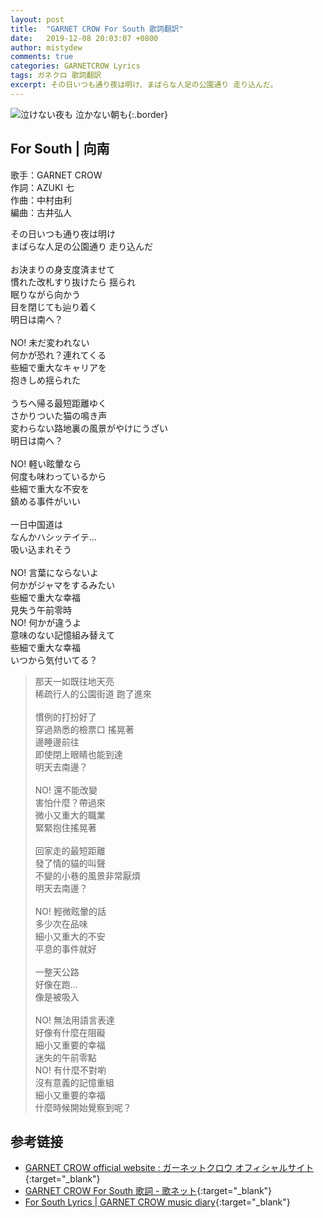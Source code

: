 ```yaml
---
layout: post
title:  "GARNET CROW For South 歌詞翻訳"
date:   2019-12-08 20:03:07 +0800
author: mistydew
comments: true
categories: GARNETCROW Lyrics
tags: ガネクロ 歌詞翻訳
excerpt: その日いつも通り夜は明け、まばらな人足の公園通り 走り込んだ。
---
```

![泣けない夜も 泣かない朝も](https://raw.githubusercontent.com/mistydew/gc2/master/cover/single/SG13_泣けない夜も%20泣かない朝も.jpg){:.border}

## For South | 向南

歌手：GARNET CROW<br>
作詞：AZUKI 七<br>
作曲：中村由利<br>
編曲：古井弘人<br>

<div class="lyric-original">
<p>
その日いつも通り夜は明け<br>
まばらな人足の公園通り 走り込んだ<br>
<br>
お決まりの身支度済ませて<br>
慣れた改札すり抜けたら 揺られ<br>
眠りながら向かう<br>
目を閉じても辿り着く<br>
明日は南へ？<br>
<br>
NO! 未だ変われない<br>
何かが恐れ？連れてくる<br>
些細で重大なキャリアを<br>
抱きしめ揺られた<br>
<br>
うちへ帰る最短距離ゆく<br>
さかりついた猫の鳴き声<br>
変わらない路地裏の風景がやけにうざい<br>
明日は南へ？<br>
<br>
NO! 軽い眩暈なら<br>
何度も味わっているから<br>
些細で重大な不安を<br>
鎮める事件がいい<br>
<br>
一日中国道は<br>
なんかハシッテイテ…<br>
吸い込まれそう<br>
<br>
NO! 言葉にならないよ<br>
何かがジャマをするみたい<br>
些細で重大な幸福<br>
見失う午前零時<br>
NO! 何かが違うよ<br>
意味のない記憶組み替えて<br>
些細で重大な幸福<br>
いつから気付いてる？
</p>
</div>

<div class="lyric-translation">
<blockquote>
那天一如既往地天亮<br>
稀疏行人的公園街道 跑了進來<br>
<br>
慣例的打扮好了<br>
穿過熟悉的檢票口 搖晃著<br>
邊睡邊前往<br>
即使閉上眼睛也能到達<br>
明天去南邊？<br>
<br>
NO! 還不能改變<br>
害怕什麼？帶過來<br>
微小又重大的職業<br>
緊緊抱住搖晃著<br>
<br>
回家走的最短距離<br>
發了情的貓的叫聲<br>
不變的小巷的風景非常厭煩<br>
明天去南邊？<br>
<br>
NO! 輕微眩暈的話<br>
多少次在品味<br>
細小又重大的不安<br>
平息的事件就好<br>
<br>
一整天公路<br>
好像在跑...<br>
像是被吸入<br>
<br>
NO! 無法用語言表達<br>
好像有什麼在阻礙<br>
細小又重要的幸福<br>
迷失的午前零點<br>
NO! 有什麼不對喲<br>
沒有意義的記憶重組<br>
細小又重要的幸福<br>
什麼時候開始覺察到呢？
</blockquote>
</div>

## 参考链接

* [GARNET CROW official website : ガーネットクロウ オフィシャルサイト](http://www.garnetcrow.com){:target="_blank"}
* [GARNET CROW For South 歌詞 - 歌ネット](https://www.uta-net.com/song/20151){:target="_blank"}
* [For South Lyrics \| GARNET CROW music diary](https://mistydew.github.io/gc/lyrics/original/For%20South.html){:target="_blank"}
